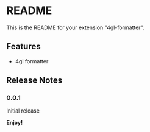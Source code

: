 # README

This is the README for your extension "4gl-formatter". 

## Features

* 4gl formatter

## Release Notes

### 0.0.1

Initial release

**Enjoy!**
